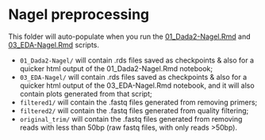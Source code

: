 # Nagel preprocessing

This folder will auto-populate when you run the [01_Dada2-Nagel.Rmd](../../../scripts/analysis-individual/Nagel-2016/01_Dada2-Nagel.Rmd) and [03_EDA-Nagel.Rmd](../../../scripts/analysis-individual/Nagel-2016/03_EDA-Nagel.Rmd) scripts.
- `01_Dada2-Nagel/` will contain .rds files saved as checkpoints & also for a quicker html output of the 01_Dada2-Nagel.Rmd notebook;
- `03_EDA-Nagel/` will contain .rds files saved as checkpoints & also for a quicker html output of the 03_EDA-Nagel.Rmd notebook, and it will also contain plots generated from that script;
- `filtered1/` will contain the .fastq files generated from removing primers;
- `filtered2/` will contain the .fastq files generated from quality filtering;
- `original_trim/` will contain the .fastq files generated from removing reads with less than 50bp (raw fastq files, with only reads >50bp).